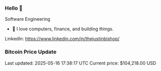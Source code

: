 ### Hello 🤙  

Software Engineering

- 🔭 I love computers, finance, and building things.
  
LinkedIn: https://www.linkedin.com/in/thejustinbishop/  
















































































































































































### Bitcoin Price Update
Last updated: 2025-05-16 17:38:17 UTC
Current price: $104,218.00 USD
